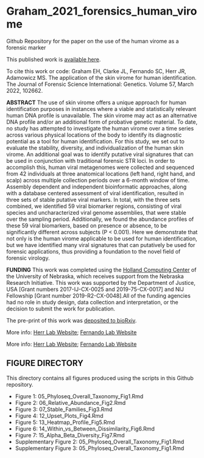 # Graham_2021_forensics_human_virome

Github Repository for the paper on the use of the human virome as a forensic marker

This published work is [available here](https://doi.org/10.1016/j.fsigen.2022.102662).

To cite this work or code:
Graham EH, Clarke JL, Fernando SC, Herr JR, Adamowicz MS. The application of the skin virome for human identification. The Journal of Forensic Science International: Genetics. Volume 57, March 2022, 102662.

__ABSTRACT__
The use of skin virome offers a unique approach for human identification purposes in instances where a viable and statistically relevant human DNA profile is unavailable. The skin virome may act as an alternative DNA profile and/or an additional form of probative genetic material. To date, no study has attempted to investigate the human virome over a time series across various physical locations of the body to identify its diagnostic potential as a tool for human identification. For this study, we set out to evaluate the stability, diversity, and individualization of the human skin virome. An additional goal was to identify putative viral signatures that can be used in conjunction with traditional forensic STR loci. In order to accomplish this, human viral metagenomes were collected and sequenced from 42 individuals at three anatomical locations (left hand, right hand, and scalp) across multiple collection periods over a 6-month window of time. Assembly dependent and independent bioinformatic approaches, along with a database centered assessment of viral identification, resulted in three sets of stable putative viral markers. In total, with the three sets combined, we identified 59 viral biomarker regions, consisting of viral species and uncharacterized viral genome assemblies, that were stable over the sampling period. Additionally, we found the abundance profiles of these 59 viral biomarkers, based on presence or absence, to be significantly different across subjects (P < 0.001). Here we demonstrate that not only is the human virome applicable to be used for human identification, but we have identified many viral signatures that can putatively be used for forensic applications, thus providing a foundation to the novel field of forensic virology.

__FUNDING__
This work was completed using the [Holland Computing Center](https://hcc.unl.edu/) of the University of Nebraska, which receives support from the Nebraska Research Initiative. This work was supported by the Department of Justice, USA [Grant numbers 2017-IJ-CX-0025 and 2019-75-CX-0017] and NIJ Fellowship [Grant number 2019-R2-CX-0048].All of the funding agencies had no role in study design, data collection and interpretation, or the decision to submit the work for publication.

The pre-print of this work was [deposited to bioRxiv](https://www.biorxiv.org/content/10.1101/2021.09.10.459834v1).

More info:
[Herr Lab Website](http://herrlab.com/);
[Fernando Lab Website](https://fernandolab.unl.edu/)

More info:
[Herr Lab Website](http://herrlab.com/);
[Fernando Lab Website](https://fernandolab.unl.edu/)

 ## FIGURE DIRECTORY ##

This directory contains all figures produced using the scripts in this Github repository. 

- Figure 1: 05_Phyloseq_Overall_Taxonomy_Fig1.Rmd
- Figure 2: 06_Relative_Abundance_Fig2.Rmd
- Figure 3: 07_Stable_Families_Fig3.Rmd
- Figure 4: 12_Upset_Plots_Fig4.Rmd
- Figure 5: 13_Heatmap_Profile_Fig5.Rmd
- Figure 6: 14_Within_vs_Between_Dissimilarity_Fig6.Rmd
- Figure 7: 15_Alpha_Beta_Diversity_Fig7.Rmd
- Supplementary Figure 2: 05_Phyloseq_Overall_Taxonomy_Fig1.Rmd
- Supplementary Figure 3: 05_Phyloseq_Overall_Taxonomy_Fig1.Rmd
